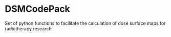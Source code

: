 # DSMCodePack
Set of python functions to facilitate the calculation of dose surface maps for radiotherapy research
